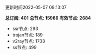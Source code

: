 更新时间2022-05-07 09:13:07

**总订阅: 401**
**总节点: 15986**
**有效节点: 2684**
- ssr节点: 293
- trojan节点: 189
- v2ray节点: 1703
- ss节点: 499
